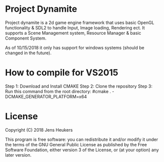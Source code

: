 # Project Dynamite
Project dynamite is a 2d game engine framework that uses basic OpenGL functionality & SDL2 to handle Input, Image loading, Rendering ect.
It supports a Scene Management system, Resource Manager & basic Component System.

As of 10/15/2018 it only has support for windows systems (should be changed in the future).

# How to compile for VS2015
  Step 1: Download and Install CMAKE
  Step 2: Clone the repository
  Step 3: Run this command from the root directory:
          #cmake . -DCMAKE_GENERATOR_PLATFORM=x64

# License

Copyright (C) 2018  Jens Heukers

This program is free software: you can redistribute it and/or modify
it under the terms of the GNU General Public License as published by
the Free Software Foundation, either version 3 of the License, or
(at your option) any later version.
